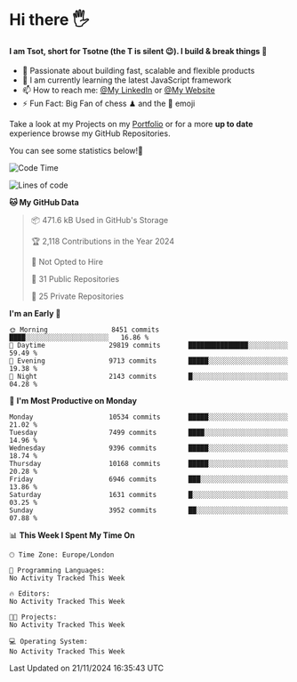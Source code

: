 # Hi there :raised_hand_with_fingers_splayed:
#### I am Tsot, short for Tsotne (the T is silent :wink:). I build & break things :space_invader:
- :telescope: Passionate about building fast, scalable and flexible products
- :seedling: I am currently learning the latest JavaScript framework 
- :mailbox: How to reach me: [@My LinkedIn](https://www.linkedin.com/in/tsotne-gvadzabia/) or [@My Website](https://tsotne.co.uk/contact)
- :zap: Fun Fact: Big Fan of chess ♟ and the 👾 emoji

Take a look at my Projects on my [Portfolio](https://tsotne.co.uk/) or for a more **up to date** experience browse my GitHub Repositories.

You can see some statistics below!:space_invader:
<!--START_SECTION:waka-->
![Code Time](http://img.shields.io/badge/Code%20Time-761%20hrs%202%20mins-blue)

![Lines of code](https://img.shields.io/badge/From%20Hello%20World%20I%27ve%20Written-17.0%20million%20lines%20of%20code-blue)

**🐱 My GitHub Data** 

> 📦 471.6 kB Used in GitHub's Storage 
 > 
> 🏆 2,118 Contributions in the Year 2024
 > 
> 🚫 Not Opted to Hire
 > 
> 📜 31 Public Repositories 
 > 
> 🔑 25 Private Repositories 
 > 
**I'm an Early 🐤** 

```text
🌞 Morning                8451 commits        ████░░░░░░░░░░░░░░░░░░░░░   16.86 % 
🌆 Daytime                29819 commits       ███████████████░░░░░░░░░░   59.49 % 
🌃 Evening                9713 commits        █████░░░░░░░░░░░░░░░░░░░░   19.38 % 
🌙 Night                  2143 commits        █░░░░░░░░░░░░░░░░░░░░░░░░   04.28 % 
```
📅 **I'm Most Productive on Monday** 

```text
Monday                   10534 commits       █████░░░░░░░░░░░░░░░░░░░░   21.02 % 
Tuesday                  7499 commits        ████░░░░░░░░░░░░░░░░░░░░░   14.96 % 
Wednesday                9396 commits        █████░░░░░░░░░░░░░░░░░░░░   18.74 % 
Thursday                 10168 commits       █████░░░░░░░░░░░░░░░░░░░░   20.28 % 
Friday                   6946 commits        ███░░░░░░░░░░░░░░░░░░░░░░   13.86 % 
Saturday                 1631 commits        █░░░░░░░░░░░░░░░░░░░░░░░░   03.25 % 
Sunday                   3952 commits        ██░░░░░░░░░░░░░░░░░░░░░░░   07.88 % 
```


📊 **This Week I Spent My Time On** 

```text
🕑︎ Time Zone: Europe/London

💬 Programming Languages: 
No Activity Tracked This Week

🔥 Editors: 
No Activity Tracked This Week

🐱‍💻 Projects: 
No Activity Tracked This Week

💻 Operating System: 
No Activity Tracked This Week
```


 Last Updated on 21/11/2024 16:35:43 UTC
<!--END_SECTION:waka-->
